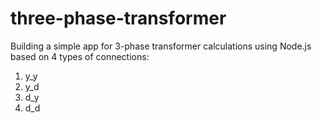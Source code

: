 # three-phase-transformer
Building a simple app for 3-phase transformer calculations using Node.js based on 4 types of connections:
1. y_y
2. y_d
3. d_y
4. d_d
